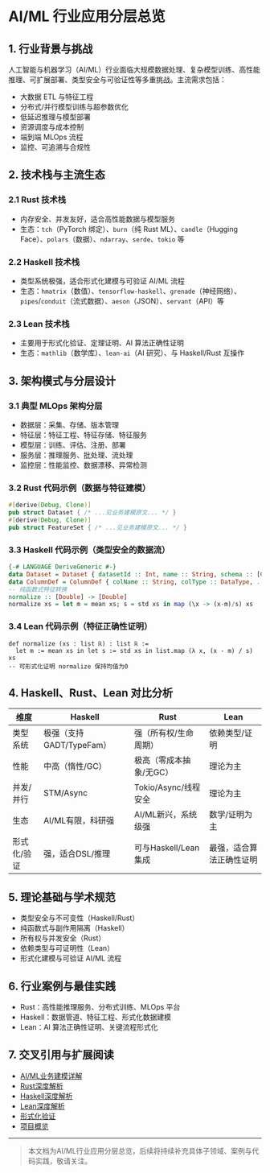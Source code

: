 # AI/ML 行业应用分层总览

## 1. 行业背景与挑战

人工智能与机器学习（AI/ML）行业面临大规模数据处理、复杂模型训练、高性能推理、可扩展部署、类型安全与可验证性等多重挑战。主流需求包括：

- 大数据 ETL 与特征工程
- 分布式/并行模型训练与超参数优化
- 低延迟推理与模型部署
- 资源调度与成本控制
- 端到端 MLOps 流程
- 监控、可追溯与合规性

## 2. 技术栈与主流生态

### 2.1 Rust 技术栈

- 内存安全、并发友好，适合高性能数据与模型服务
- 生态：`tch`（PyTorch 绑定）、`burn`（纯 Rust ML）、`candle`（Hugging Face）、`polars`（数据）、`ndarray`、`serde`、`tokio` 等

### 2.2 Haskell 技术栈

- 类型系统极强，适合形式化建模与可验证 AI/ML 流程
- 生态：`hmatrix`（数值）、`tensorflow-haskell`、`grenade`（神经网络）、`pipes`/`conduit`（流式数据）、`aeson`（JSON）、`servant`（API）等

### 2.3 Lean 技术栈

- 主要用于形式化验证、定理证明、AI 算法正确性证明
- 生态：`mathlib`（数学库）、`lean-ai`（AI 研究）、与 Haskell/Rust 互操作

## 3. 架构模式与分层设计

### 3.1 典型 MLOps 架构分层

- 数据层：采集、存储、版本管理
- 特征层：特征工程、特征存储、特征服务
- 模型层：训练、评估、注册、部署
- 服务层：推理服务、批处理、流处理
- 监控层：性能监控、数据漂移、异常检测

### 3.2 Rust 代码示例（数据与特征建模）

```rust
#[derive(Debug, Clone)]
pub struct Dataset { /* ...见业务建模原文... */ }
#[derive(Debug, Clone)]
pub struct FeatureSet { /* ...见业务建模原文... */ }
```

### 3.3 Haskell 代码示例（类型安全的数据流）

```haskell
{-# LANGUAGE DeriveGeneric #-}
data Dataset = Dataset { datasetId :: Int, name :: String, schema :: [ColumnDef], ... } deriving (Show, Generic)
data ColumnDef = ColumnDef { colName :: String, colType :: DataType, ... } deriving (Show, Generic)
-- 纯函数式特征转换
normalize :: [Double] -> [Double]
normalize xs = let m = mean xs; s = std xs in map (\x -> (x-m)/s) xs
```

### 3.4 Lean 代码示例（特征正确性证明）

```lean
def normalize (xs : list ℝ) : list ℝ :=
  let m := mean xs in let s := std xs in list.map (λ x, (x - m) / s) xs
-- 可形式化证明 normalize 保持均值为0
```

## 4. Haskell、Rust、Lean 对比分析

| 维度         | Haskell                  | Rust                        | Lean                      |
|--------------|--------------------------|-----------------------------|---------------------------|
| 类型系统     | 极强（支持GADT/TypeFam） | 强（所有权/生命周期）        | 依赖类型/证明              |
| 性能         | 中高（惰性/GC）          | 极高（零成本抽象/无GC）      | 理论为主                   |
| 并发/并行    | STM/Async                | Tokio/Async/线程安全         | 理论为主                   |
| 生态         | AI/ML有限，科研强         | AI/ML新兴，系统级强          | 数学/证明为主               |
| 形式化/验证  | 强，适合DSL/推理          | 可与Haskell/Lean集成         | 最强，适合算法正确性证明     |

## 5. 理论基础与学术规范

- 类型安全与不可变性（Haskell/Rust）
- 纯函数式与副作用隔离（Haskell）
- 所有权与并发安全（Rust）
- 依赖类型与可证明性（Lean）
- 形式化建模与可验证 AI/ML 流程

## 6. 行业案例与最佳实践

- Rust：高性能推理服务、分布式训练、MLOps 平台
- Haskell：数据管道、特征工程、形式化数据建模
- Lean：AI 算法正确性证明、关键流程形式化

## 7. 交叉引用与扩展阅读

- [AI/ML业务建模详解](./business_modeling.md)
- [Rust深度解析](../../08-Programming-Languages/004-Rust-Deep-Dive.md)
- [Haskell深度解析](../../08-Programming-Languages/003-Haskell-Deep-Dive.md)
- [Lean深度解析](../../08-Programming-Languages/005-Lean-Deep-Dive.md)
- [形式化验证](../../09-Formal-Methods/001-Formal-Verification.md)
- [项目概览](../../10-Integration/001-Project-Overview.md)

---

> 本文档为AI/ML行业应用分层总览，后续将持续补充具体子领域、案例与代码实践，敬请关注。
